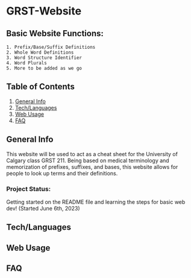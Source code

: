 # GRST-Website
## Basic Website Functions:
```
1. Prefix/Base/Suffix Definitions
2. Whole Word Definitions
3. Word Structure Identifier
4. Word Plurals
5. More to be added as we go
```
## Table of Contents
1. [General Info](#General-Info)
2. [Tech/Languages](#Tech/Languages)
3. [Web Usage](#Web-Usage)
4. [FAQ](#FAQ)

## General Info
This website will be used to act as a cheat sheet for the University of Calgary class GRST 211. Being based on medical terminology and memorization of prefixes,
suffixes, and bases, this website allows for people to look up terms and their definitions. 
### Project Status:
Getting started on the README file and learning the steps for basic web dev! (Started June 6th, 2023)

## Tech/Languages

## Web Usage

## FAQ
